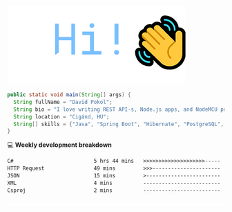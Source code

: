![Hi!](assets/images/hi.png)

```java
public static void main(String[] args) {
  String fullName = "David Pokol";
  String bio = "I love writing REST API-s, Node.js apps, and NodeMCU programs";
  String location = "Cigánd, HU";
  String[] skills = {"Java", "Spring Boot", "Hibernate", "PostgreSQL", "Git"};
}
```

💻 **Weekly development breakdown**
<!--START_SECTION:waka-->

```txt
C#                          5 hrs 44 mins   >>>>>>>>>>>>>>>>>>>>-----   81.82 %
HTTP Request                49 mins         >>>----------------------   11.78 %
JSON                        15 mins         >------------------------   03.72 %
XML                         4 mins          -------------------------   01.12 %
Csproj                      2 mins          -------------------------   00.68 %
```

<!--END_SECTION:waka-->

![footer](assets/images/footer.png)
